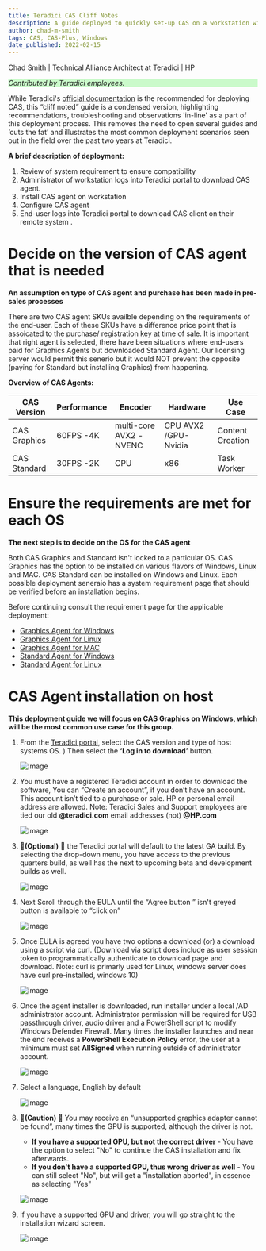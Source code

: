 ```yaml
---
title: Teradici CAS Cliff Notes
description: A guide deployed to quickly set-up CAS on a workstation without having to consult official documentation
author: chad-m-smith
tags: CAS, CAS-Plus, Windows
date_published: 2022-02-15
---
```


Chad Smith | Technical Alliance Architect at Teradici | HP

<p style="background-color:#CAFACA;"><i>Contributed by Teradici employees.</i></p>

While Teradici's [official documentation](https://docs.teradici.com/find/product/cloud-access-software) is the recommended for deploying CAS, this “cliff noted” guide is a condensed version, highlighting recommendations, troubleshooting and observations 'in-line' as a part of this deployment process. This removes the need to open several  guides and ‘cuts the fat’ and illustrates the most common deployment scenarios seen out in the field over the past two years at Teradici.

**A brief description of deployment:**
1. Review of system requirement to ensure compatibility
1. Administrator of workstation logs into Teradici portal to download CAS agent.
1. Install CAS agent on workstation
1. Configure CAS agent
1. End-user logs into Teradici portal to download CAS client on their remote system
.
# Decide on the version of CAS agent that is needed #
**An assumption on type of CAS agent and purchase has been made in pre-sales processes**

There are two CAS agent SKUs availble depending on the requirements of the end-user. Each of these SKUs have a difference price point that is assoicated to the purchase/ registration key at time of sale. It is important that right agent is selected, there have been situations where end-users paid for Graphics Agents but downloaded Standard Agent. Our licensing server would permit this senerio but it would NOT prevent the opposite (paying for Standard but installing Graphics) from happening.

**Overview of CAS Agents:**

|  CAS Version    |  Performance    |         Encoder        |       Hardware      |    Use Case    |
| --------------- | --------------- |------------------------|---------------------|----------------|
| CAS Graphics    |    60FPS -4K    | multi-core AVX2 -NVENC | CPU AVX2 /GPU-Nvidia|Content Creation|
| CAS Standard    |    30FPS -2K    |        CPU             |       x86           |  Task Worker   |

# Ensure the requirements are met for each OS #
**The next step is to decide on the OS for the CAS agent**

Both CAS Graphics and Standard isn't locked to a particular OS. CAS Graphics has the option to be installed on various flavors of Windows, Linux and MAC. CAS Standard can be installed on Windows and Linux.  Each possible deployment seneraio has a system requirement page that should be verified before an installation begins. 

Before continuing consult the requirement page for the applicable deployment:
- [Graphics Agent for Windows](https://www.teradici.com/web-help/pcoip_agent/graphics_agent/windows/22.01/admin-guide/requirements/system-requirements/)
- [Graphics Agent for Linux](https://www.teradici.com/web-help/pcoip_agent/graphics_agent/linux/22.01/admin-guide/requirements/system-requirements/)
- [Graphics Agent for MAC](https://www.teradici.com/web-help/pcoip_agent/graphics_agent/macos/22.01/admin-guide/requirements/system-requirements/)
- [Standard Agent for Windows](https://www.teradici.com/web-help/pcoip_agent/standard_agent/windows/22.01/admin-guide/requirements/system-requirements/)
- [Standard Agent for Linux](https://www.teradici.com/web-help/pcoip_agent/standard_agent/linux/22.01/admin-guide/requirements/system-requirements/)

# CAS Agent installation on host #
**This deployment guide we will focus on CAS Graphics on Windows, which will be the most common use case for this group.**

1. From the [Teradici portal](https://docs.teradici.com/find/product/cloud-access-software), select the CAS version and type of host systems OS. ) Then select the **‘Log in to download’** button.

     ![image](https://github.com/ChadSmithTeradici/Teradici_CAS_Cliff_Notes/blob/main/images/Select%20Download.png)
     
1. You must have a registered Teradici account in order to download the software, You can “Create an account”, if you don’t have an account. This account isn’t tied to a purchase or sale. HP or personal email address are allowed.  Note: Teradici Sales and Support employees are tied our old **@teradici.com** email addresses (not) **@HP.com**

      ![image](https://github.com/ChadSmithTeradici/Teradici_CAS_Cliff_Notes/blob/main/images/LogintoPortal.png)

 1. &#x1F536;**(Optional)** &#x1F536; the Teradici portal will default to the latest GA build. By selecting the drop-down menu, you have access to the previous quarters build, as well has the next to upcoming beta and development builds as well. 

      ![image](https://github.com/ChadSmithTeradici/Teradici_CAS_Cliff_Notes/blob/main/images/Access2OptionalBuilds.png?raw=true)
      
 1. Next Scroll through the EULA until the “Agree button ”  isn't greyed button is available to “click on”

      ![image](https://github.com/ChadSmithTeradici/Teradici_CAS_Cliff_Notes/blob/main/images/EULA_Agree.png?raw=true)     
 
 1. Once EULA is agreed you have two options a download (or) a download using a script via curl. (Download via script does include as user session token to programmatically authenticate to download page and download. Note: curl is primarly used for Linux, windows server does have curl pre-installed, windows 10)
 
     ![image](https://github.com/ChadSmithTeradici/Teradici_CAS_Cliff_Notes/blob/main/images/DownLoadOptions.png?raw=true)
     
 1. Once the agent installer is downloaded, run installer under a local /AD administrator account. Administrator permission will be required for USB passthrough driver, audio driver and a PowerShell script to modify Windows Defender Firewall. Many times the installer launches and near the end receives a **PowerShell Execution Policy** error, the user at a minimum must set **AllSigned** when running outside of administrator account. 

     ![image](https://github.com/ChadSmithTeradici/Teradici_CAS_Cliff_Notes/blob/main/images/RUNASADMIN.png?raw=true)
 
1. Select a language, English by default

      ![image](https://github.com/ChadSmithTeradici/Teradici_CAS_Cliff_Notes/blob/main/images/Selectlanguage.png?raw=true)
      
1. &#x1F536;**(Caution)** &#x1F536; You may receive an “unsupported graphics adapter cannot be found”, many times the GPU is supported, although the driver is not.
     - **If you have a supported GPU, but not the correct driver** - You have the option to select "No" to continue the CAS installation and fix afterwards.
     - **If you don't have a supported GPU, thus wrong driver as well** - You can still select "No", but will get a "installation aborted", in essence as selecting "Yes"

     ![image](https://github.com/ChadSmithTeradici/Teradici_CAS_Cliff_Notes/blob/main/images/Unsupported%20Graphics.png?raw=true)
 
 1. If you have a supported GPU and driver, you will go straight to the installation wizard screen.
     
     ![image](https://github.com/ChadSmithTeradici/Teradici_CAS_Cliff_Notes/blob/main/images/WelcomeScreen.png)
     
